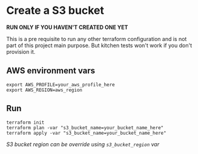 # Create a S3 bucket

**RUN ONLY IF YOU HAVEN'T CREATED ONE YET**

This is a pre requisite to run any other terraform configuration and is
not part of this project main purpose. But kitchen tests won't
work if you don't provision it.

## AWS environment vars

```shell script
export AWS_PROFILE=your_aws_profile_here
export AWS_REGION=aws_region
```

## Run

```shell script
terraform init
terraform plan -var "s3_bucket_name=your_bucket_name_here"
terraform apply -var "s3_bucket_name=your_bucket_name_here"
```

_S3 bucket region can be override using `s3_bucket_region` var_
